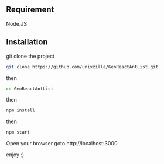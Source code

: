 ## Requirement

Node.JS


## Installation
git clone the project
```sh
git clone https://github.com/unixzilla/GeoReactAntList.git
```

then

```sh
cd GeoReactAntList
```

then


```sh
npm install
```

then


```sh
npm start
```

Open your browser goto http://localhost:3000


enjoy :)
